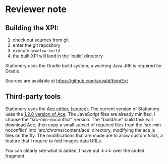 # Reviewer note
## Building the XPI:
 1. check out sources from git
 2. enter the git repository
 3. execute `gradlew build`
 4. the built XPI will land in the 'build' directory

Stationery uses the Gradle build system; a working Java JRE is required for Gradle.

Sources are available at https://github.com/arivald/tbirdExt

## Third-party tools
Stationery uses the [Ace editor](https://ace.c9.io/), ([source](https://github.com/ajaxorg/ace)). The current version of
Stationery uses the [1.2.8 version of Ace](https://github.com/ajaxorg/ace-builds/archive/v1.2.8.zip). The JavaScript
files are already minified, I choose the "src-min-noconflict" version. The "buildAce" build task will download Ace, then
copy a small subset of required files from the 'src-min-noconflict' into 'src/chrome/content/ace' directory, modifying
the ace js files on the fly. The modifications that are made are to allow custom folds, a feature that I require to fold
images data URLs.

You can clearly see what is added, I have put ↓↓↓ over the added fragment.

